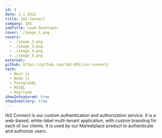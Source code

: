```yaml
---
id: 4
date: 1-1-2023
title: IAS Connect
company: IAS
jobTitle: Lead Developer
cover: ./image_1.png
covers:
  - ./image_2.png
  - ./image_3.png
  - ./image_4.png
  - ./image_5.png
external:
github: https://github.com/IAS-DEV/ias-connect/
tech:
  - Next.js
  - Node.js
  - PostgreSQL
  - MSSQL
  - Keycloak
showInFeatured: true
showInGallery: true
---
```


IAS Connect is our custom authentication and authorization service. It is a web-based, white-label multi-tenant application, with custom branding for each of our clients. It is used by our Marketplace product to authenticate and authorize users.
